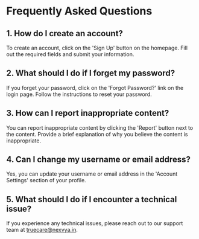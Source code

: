 # Frequently Asked Questions

## 1. How do I create an account?
To create an account, click on the 'Sign Up' button on the homepage. Fill out the required fields and submit your information.

## 2. What should I do if I forget my password?
If you forget your password, click on the 'Forgot Password?' link on the login page. Follow the instructions to reset your password.

## 3. How can I report inappropriate content?
You can report inappropriate content by clicking the 'Report' button next to the content. Provide a brief explanation of why you believe the content is inappropriate.

## 4. Can I change my username or email address?
Yes, you can update your username or email address in the 'Account Settings' section of your profile.

## 5. What should I do if I encounter a technical issue?
If you experience any technical issues, please reach out to our support team at [truecare@nexvya.in](mailto:sonetspprt@gmail.com).

